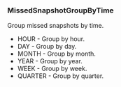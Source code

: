 ### MissedSnapshotGroupByTime
Group missed snapshots by time.

- HOUR - Group by hour.
- DAY - Group by day.
- MONTH - Group by month.
- YEAR - Group by year.
- WEEK - Group by week.
- QUARTER - Group by quarter.
